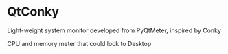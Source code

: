 # QtConky
 Light-weight system monitor developed from PyQtMeter, inspired by Conky

 CPU and memory meter that could lock to Desktop
